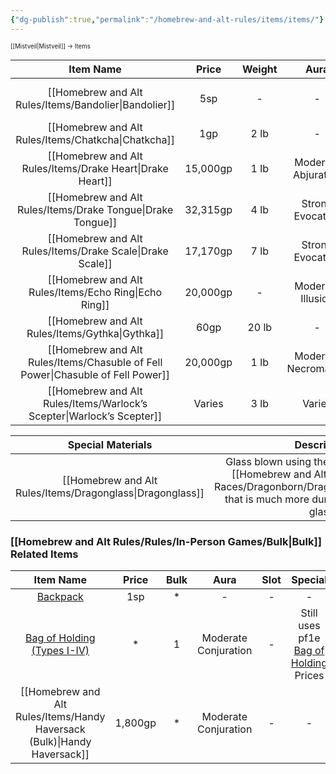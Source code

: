 ```yaml
---
{"dg-publish":true,"permalink":"/homebrew-and-alt-rules/items/items/"}
---
```


<sup><sup>[[Mistveil\|Mistveil]] → Items</sup></sup> 

|         Item Name          |  Price   | Weight |        Aura         |    Slot     |                                              Special                                              |
| :------------------------: | :------: | :----: | :-----------------: | :---------: | :-----------------------------------------------------------------------------------------------: |
|       [[Homebrew and Alt Rules/Items/Bandolier\|Bandolier]]        |   5sp    |   -    |          -          |    None     | Replaces vanilla [Bandolier](https://www.aonprd.com/EquipmentMiscDisplay.aspx?ItemName=Bandolier) |
|        [[Homebrew and Alt Rules/Items/Chatkcha\|Chatkcha]]        |   1gp    |  2 lb  |          -          | None (held) |                                                 -                                                 |
|      [[Homebrew and Alt Rules/Items/Drake Heart\|Drake Heart]]       | 15,000gp |  1 lb  | Moderate Abjuration |    Neck     |                                                 -                                                 |
|      [[Homebrew and Alt Rules/Items/Drake Tongue\|Drake Tongue]]      | 32,315gp |  4 lb  |  Strong Evocation   | None (held) |                                                 -                                                 |
|      [[Homebrew and Alt Rules/Items/Drake Scale\|Drake Scale]]       | 17,170gp |  7 lb  |  Strong Evocation   | None (held) |                                                 -                                                 |
|       [[Homebrew and Alt Rules/Items/Echo Ring\|Echo Ring]]        | 20,000gp |   -    |  Moderate Illusion  |    Ring     |                                                 -                                                 |
|         [[Homebrew and Alt Rules/Items/Gythka\|Gythka]]         |   60gp   | 20 lb  |          -          | None (held) |                                                 -                                                 |
| [[Homebrew and Alt Rules/Items/Chasuble of Fell Power\|Chasuble of Fell Power]] | 20,000gp |  1 lb  | Moderate Necromancy |    Body     |                                                 -                                                 |
|   [[Homebrew and Alt Rules/Items/Warlock’s Scepter\|Warlock’s Scepter]]    |  Varies  |  3 lb  |       Varies        | None (held) |                                                 -                                                 |

| <center>Special Materials</center> |                                               Description                                                |
| ----------------- | :------------------------------------------------------------------------------------------------------: |
| <center>[[Homebrew and Alt Rules/Items/Dragonglass\|Dragonglass]]</center>   | Glass blown using the breath weapons of [[Homebrew and Alt Rules/Races/Core Races/Dragonborn/Dragonborn\|Dragonborn]] that is much more durable than traditional glass. |

### [[Homebrew and Alt Rules/Rules/In-Person Games/Bulk\|Bulk]] Related Items ###

|                                        Item Name                                        |  Price  | Bulk |         Aura         | Slot |                                                     Special                                                      |
| :-------------------------------------------------------------------------------------: | :-----: | :--: | :------------------: | :--: | :--------------------------------------------------------------------------------------------------------------: |
|          [Backpack](https://2e.aonprd.com/Equipment.aspx?ID=2704&Redirected=1)          |   1sp   |  *   |          -           |  -   |                                                        -                                                         |
| [Bag of Holding (Types I-IV)](https://2e.aonprd.com/Equipment.aspx?ID=249&NoRedirect=1) |    *    |  1   | Moderate Conjuration |  -   | Still uses pf1e [Bag of Holding](https://www.d20pfsrd.com/magic-items/wondrous-items/a-b/bag-of-holding/) Prices |
|                       [[Homebrew and Alt Rules/Items/Handy Haversack (Bulk)\|Handy Haversack]]                       | 1,800gp |  *   | Moderate Conjuration |  -   |                                                        -                                                         |
